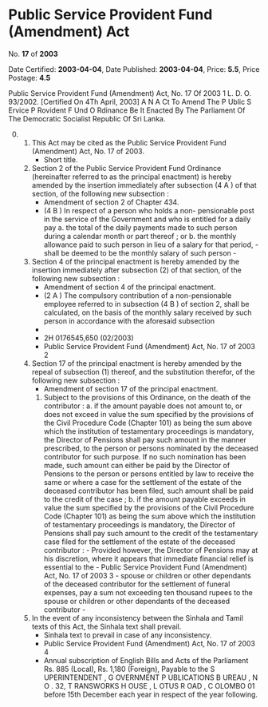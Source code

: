 # Public  Service Provident  Fund (Amendment)  Act

No. **17** of **2003**

Date Certified: **2003-04-04**, Date Published: **2003-04-04**, Price: **5.5**, Price Postage: **4.5**

Public Service Provident Fund (Amendment) Act, No. 17 Of 2003 1
L. D.  O. 93/2002.
[Certified On 4Th April, 2003]
A N  A Ct   To   Amend   The  P Ublic  S Ervice  P Rovident  F Und O Rdinance
Be It Enacted By The Parliament Of The Democratic Socialist Republic Of Sri Lanka.

0. 
    1. This Act may be cited as the Public Service Provident Fund (Amendment) Act, No. 17  of 2003.
        - Short title.
    2. Section 2 of the Public Service Provident Fund Ordinance (hereinafter referred to as the principal enactment) is hereby amended by the insertion immediately after subsection (4 A ) of that section, of the following new subsection :
        - Amendment of section 2 of Chapter 434.
        - (4 B ) In respect of a person who holds a non- pensionable post in the service of the Government and who is entitled for a daily pay 
            a. the total of the daily payments made to such person during a calendar month or part thereof ; or
            b. the monthly allowance paid to such person in lieu of a salary for that period,
                - shall be deemed to be the monthly salary of such person
                - 
    3. Section 4 of the principal enactment is hereby amended by the insertion immediately after subsection (2) of that section, of the following new subsection :
        - Amendment of section 4 of the principal enactment.
        - (2 A ) The compulsory contribution of a non-pensionable employee referred to in subsection (4 B ) of section 2, shall be calculated, on the basis of the monthly salary received by such person in accordance with the aforesaid subsection
        - 
        - 2H  0176545,650 (02/2003)
        - Public Service Provident Fund (Amendment) Act, No. 17 of 2003 2
    4. Section 17 of the principal enactment is hereby amended by the repeal of subsection (1) thereof, and the substitution therefor, of the following new subsection :
        - Amendment of section 17 of the principal enactment.
        1. Subject to the provisions of this Ordinance, on the death of the contributor :
            a. if the amount payable does not amount to, or does not exceed in value the sum specified by the provisions of the Civil Procedure Code (Chapter 101) as being the sum above which the institution of testamentary proceedings is mandatory, the Director of Pensions shall pay such amount in the manner prescribed, to the person or persons nominated by the deceased contributor for such purpose. If no such nomination has been made, such amount can either be paid by the Director of Pensions to the person or persons entitled by law to receive the same or where a case for the settlement of the estate of the deceased contributor has been filed, such amount shall be paid to the credit of the case ;
            b. if the amount payable exceeds in value the sum specified by the provisions of the Civil Procedure Code (Chapter 101) as being the sum above which the institution of testamentary proceedings is mandatory, the Director of Pensions shall pay such amount to the credit of the testamentary case filed for the settlement of the estate of the deceased contributor :
                - Provided however, the Director of Pensions may at his discretion, where it appears that immediate financial relief is essential to the
                - Public Service Provident Fund (Amendment) Act, No. 17 of 2003 3
                - spouse or children or other dependants of the deceased contributor for the settlement of funeral expenses, pay a sum not exceeding ten thousand rupees to the spouse or children or other dependants of the deceased contributor
                - 
    5. In the event of any inconsistency between the Sinhala and Tamil texts of this Act, the Sinhala text shall prevail.
        - Sinhala text to prevail in case of any inconsistency.
        - Public Service Provident Fund (Amendment) Act, No. 17 of 2003 4
        - Annual subscription of English Bills and Acts of the Parliament Rs. 885 (Local), Rs. 1,180 (Foreign), Payable to the S UPERINTENDENT , G OVERNMENT  P UBLICATIONS  B UREAU , N O . 32, T RANSWORKS   H OUSE ,  L OTUS   R OAD ,  C OLOMBO  01  before  15th  December  each  year  in   respect  of the year following.